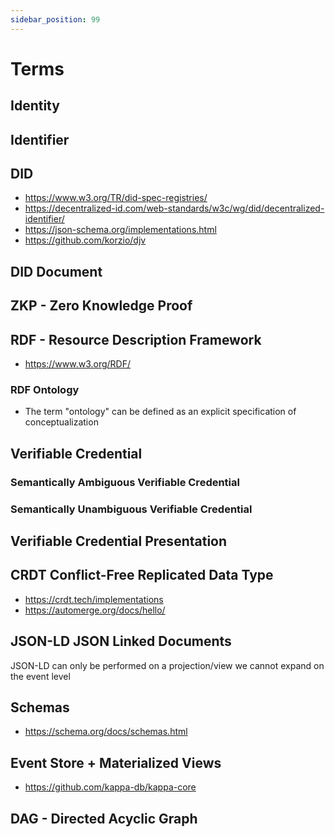 ```yaml
---
sidebar_position: 99
---
```


# Terms


## Identity


## Identifier


## DID

- https://www.w3.org/TR/did-spec-registries/
- https://decentralized-id.com/web-standards/w3c/wg/did/decentralized-identifier/
- https://json-schema.org/implementations.html
- https://github.com/korzio/djv

## DID Document


## ZKP - Zero Knowledge Proof

## RDF - Resource Description Framework

- https://www.w3.org/RDF/

### RDF Ontology

- The term "ontology" can be defined as an explicit specification of conceptualization


## Verifiable Credential

### Semantically Ambiguous Verifiable Credential

### Semantically Unambiguous Verifiable Credential


## Verifiable Credential Presentation 


## CRDT Conflict-Free Replicated Data Type

- https://crdt.tech/implementations
- https://automerge.org/docs/hello/

## JSON-LD JSON Linked Documents

JSON-LD can only be performed on a projection/view
we cannot expand on the event level

## Schemas

- https://schema.org/docs/schemas.html


## Event Store + Materialized Views

- https://github.com/kappa-db/kappa-core


## DAG - Directed Acyclic Graph
